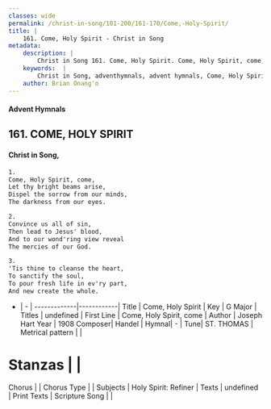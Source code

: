 ```yaml
---
classes: wide
permalink: /christ-in-song/101-200/161-170/Come,-Holy-Spirit/
title: |
    161. Come, Holy Spirit - Christ in Song
metadata:
    description: |
        Christ in Song 161. Come, Holy Spirit. Come, Holy Spirit, come, Let thy bright beams arise, Dispel the sorrow from our minds, The darkness from our eyes.
    keywords:  |
        Christ in Song, adventhymnals, advent hymnals, Come, Holy Spirit, Come, Holy Spirit, come. 
    author: Brian Onang'o
---
```


#### Advent Hymnals
## 161. COME, HOLY SPIRIT
####  Christ in Song,

```txt
1.
Come, Holy Spirit, come,
Let thy bright beams arise,
Dispel the sorrow from our minds,
The darkness from our eyes.

2.
Convince us all of sin,
Then lead to Jesus' blood,
And to our wond'ring view reveal
The mercies of our God.

3.
'Tis thine to cleanse the heart,
To sanctify the soul,
To pour fresh life in ev'ry part,
And new create the whole.

```

- |   -  |
-------------|------------|
Title | Come, Holy Spirit |
Key | G Major |
Titles | undefined |
First Line | Come, Holy Spirit, come |
Author | Joseph Hart
Year | 1908
Composer| Handel |
Hymnal|  - |
Tune| ST. THOMAS |
Metrical pattern | |
# Stanzas |  |
Chorus |  |
Chorus Type |  |
Subjects | Holy Spirit: Refiner |
Texts | undefined |
Print Texts | 
Scripture Song |  |
    
